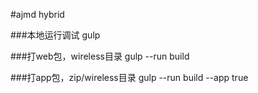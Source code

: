 #ajmd hybrid

###本地运行调试
gulp

###打web包，wireless目录
gulp --run build

###打app包，zip/wireless目录
gulp --run build --app true
